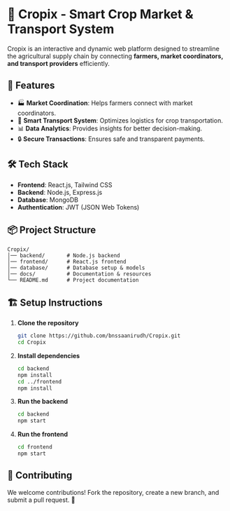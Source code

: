 # 🌾 Cropix - Smart Crop Market & Transport System

Cropix is an interactive and dynamic web platform designed to streamline the agricultural supply chain by connecting **farmers, market coordinators, and transport providers** efficiently.

## 🚀 Features
- 🏭 **Market Coordination**: Helps farmers connect with market coordinators.
- 🚚 **Smart Transport System**: Optimizes logistics for crop transportation.
- 📊 **Data Analytics**: Provides insights for better decision-making.
- 🔒 **Secure Transactions**: Ensures safe and transparent payments.

## 🛠️ Tech Stack
- **Frontend**: React.js, Tailwind CSS
- **Backend**: Node.js, Express.js
- **Database**: MongoDB
- **Authentication**: JWT (JSON Web Tokens)

## 📦 Project Structure
```
Cropix/
│── backend/       # Node.js backend
│── frontend/      # React.js frontend
│── database/      # Database setup & models
│── docs/          # Documentation & resources
└── README.md      # Project documentation
```

## 🏗️ Setup Instructions
1. **Clone the repository**
   ```bash
   git clone https://github.com/bnssaanirudh/Cropix.git
   cd Cropix
   ```
2. **Install dependencies**
   ```bash
   cd backend
   npm install
   cd ../frontend
   npm install
   ```
3. **Run the backend**
   ```bash
   cd backend
   npm start
   ```
4. **Run the frontend**
   ```bash
   cd frontend
   npm start
   ```

## 🤝 Contributing
We welcome contributions! Fork the repository, create a new branch, and submit a pull request. 🚀


